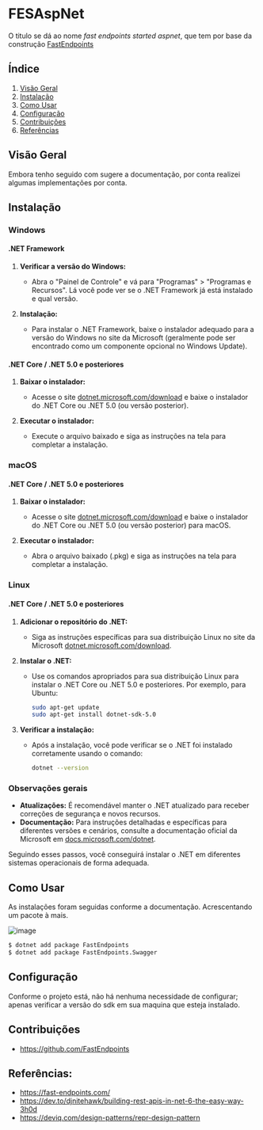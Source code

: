 # FESAspNet

O titulo se dá ao nome *fast endpoints started aspnet*, que tem por base da construção [FastEndpoints](https://fast-endpoints.com/)

## Índice

1. [Visão Geral](#visão-geral)
2. [Instalação](#instalação)
3. [Como Usar](#como-usar)
4. [Configuração](#configuração)
5. [Contribuições](#contribuições)
6. [Referências](#referências)

## Visão Geral

Embora tenho seguido com sugere a documentação, por conta realizei algumas implementações por conta.

## Instalação

### Windows

#### .NET Framework

1. **Verificar a versão do Windows:**
   - Abra o "Painel de Controle" e vá para "Programas" > "Programas e Recursos". Lá você pode ver se o .NET Framework já está instalado e qual versão.

2. **Instalação:**
   - Para instalar o .NET Framework, baixe o instalador adequado para a versão do Windows no site da Microsoft (geralmente pode ser encontrado como um componente opcional no Windows Update).

#### .NET Core / .NET 5.0 e posteriores

1. **Baixar o instalador:**
   - Acesse o site [dotnet.microsoft.com/download](https://dotnet.microsoft.com/download) e baixe o instalador do .NET Core ou .NET 5.0 (ou versão posterior).

2. **Executar o instalador:**
   - Execute o arquivo baixado e siga as instruções na tela para completar a instalação.

### macOS

#### .NET Core / .NET 5.0 e posteriores

1. **Baixar o instalador:**
   - Acesse o site [dotnet.microsoft.com/download](https://dotnet.microsoft.com/download) e baixe o instalador do .NET Core ou .NET 5.0 (ou versão posterior) para macOS.

2. **Executar o instalador:**
   - Abra o arquivo baixado (.pkg) e siga as instruções na tela para completar a instalação.

### Linux

#### .NET Core / .NET 5.0 e posteriores

1. **Adicionar o repositório do .NET:**
   - Siga as instruções específicas para sua distribuição Linux no site da Microsoft [dotnet.microsoft.com/download](https://dotnet.microsoft.com/download).

2. **Instalar o .NET:**
   - Use os comandos apropriados para sua distribuição Linux para instalar o .NET Core ou .NET 5.0 e posteriores. Por exemplo, para Ubuntu:
     ```bash
     sudo apt-get update
     sudo apt-get install dotnet-sdk-5.0
     ```

3. **Verificar a instalação:**
   - Após a instalação, você pode verificar se o .NET foi instalado corretamente usando o comando:
     ```bash
     dotnet --version
     ```

### Observações gerais

- **Atualizações:** É recomendável manter o .NET atualizado para receber correções de segurança e novos recursos.
- **Documentação:** Para instruções detalhadas e específicas para diferentes versões e cenários, consulte a documentação oficial da Microsoft em [docs.microsoft.com/dotnet](https://docs.microsoft.com/dotnet).

Seguindo esses passos, você conseguirá instalar o .NET em diferentes sistemas operacionais de forma adequada.

## Como Usar

As instalações foram seguidas conforme a documentação. Acrescentando um pacote à mais.

![image](https://github.com/daniloopinheiro/fast-endpoints-started-aspnet/assets/64677271/d887a057-0902-4422-8ec4-773759e04f0a)


```bash
$ dotnet add package FastEndpoints
$ dotnet add package FastEndpoints.Swagger
```

## Configuração

Conforme o projeto está, não há nenhuma necessidade de configurar; apenas verificar a versão do sdk em sua maquina que esteja instalado.

## Contribuições

- https://github.com/FastEndpoints

## Referências:

- https://fast-endpoints.com/
- https://dev.to/djnitehawk/building-rest-apis-in-net-6-the-easy-way-3h0d
- https://deviq.com/design-patterns/repr-design-pattern